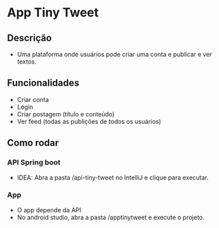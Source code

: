 # App Tiny Tweet

## Descrição
 - Uma plataforma onde usuários pode criar uma conta e publicar e ver textos.

## Funcionalidades
 - Criar conta
 - Login
 - Criar postagem (titulo e conteúdo)
 - Ver feed (todas as publições de todos os usuários)

## Como rodar
### API Spring boot
 - IDEA: Abra a pasta /api-tiny-tweet no IntelliJ e clique para executar.

### App
 - O app depende da API
 - No android studio, abra a pasta /apptinytweet e execute o projeto.